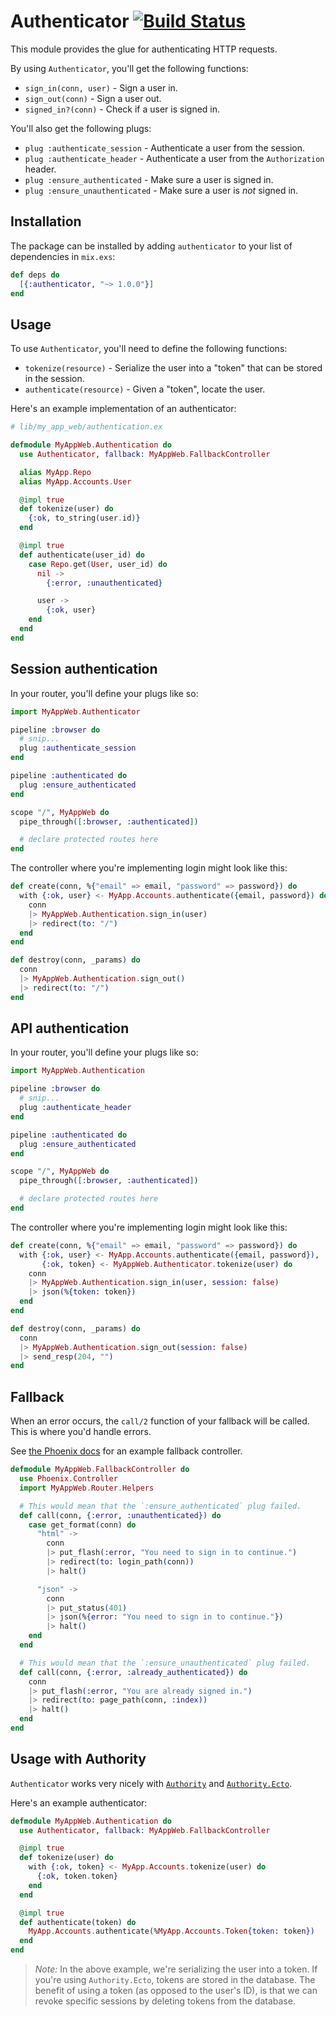# Authenticator [![Build Status](https://travis-ci.org/rzane/authenticator.svg?branch=master)](https://travis-ci.org/rzane/authenticator)

This module provides the glue for authenticating HTTP requests.

By using `Authenticator`, you'll get the following functions:

* `sign_in(conn, user)` - Sign a user in.
* `sign_out(conn)` - Sign a user out.
* `signed_in?(conn)` - Check if a user is signed in.

You'll also get the following plugs:

* `plug :authenticate_session` - Authenticate a user from the session.
* `plug :authenticate_header` - Authenticate a user from the `Authorization` header.
* `plug :ensure_authenticated` - Make sure a user is signed in.
* `plug :ensure_unauthenticated` - Make sure a user is _not_ signed in.

## Installation

The package can be installed by adding `authenticator` to your list of dependencies in `mix.exs`:

```elixir
def deps do
  [{:authenticator, "~> 1.0.0"}]
end
```

## Usage

To use `Authenticator`, you'll need to define the following functions:

* `tokenize(resource)` - Serialize the user into a "token" that can be stored in the session.
* `authenticate(resource)` - Given a "token", locate the user.

Here's an example implementation of an authenticator:

```elixir
# lib/my_app_web/authentication.ex

defmodule MyAppWeb.Authentication do
  use Authenticator, fallback: MyAppWeb.FallbackController

  alias MyApp.Repo
  alias MyApp.Accounts.User

  @impl true
  def tokenize(user) do
    {:ok, to_string(user.id)}
  end

  @impl true
  def authenticate(user_id) do
    case Repo.get(User, user_id) do
      nil ->
        {:error, :unauthenticated}

      user ->
        {:ok, user}
    end
  end
end
```

## Session authentication

In your router, you'll define your plugs like so:

```elixir
import MyAppWeb.Authenticator

pipeline :browser do
  # snip...
  plug :authenticate_session
end

pipeline :authenticated do
  plug :ensure_authenticated
end

scope "/", MyAppWeb do
  pipe_through([:browser, :authenticated])

  # declare protected routes here
end
```

The controller where you're implementing login might look like this:

```elixir
def create(conn, %{"email" => email, "password" => password}) do
  with {:ok, user} <- MyApp.Accounts.authenticate({email, password}) do
    conn
    |> MyAppWeb.Authentication.sign_in(user)
    |> redirect(to: "/")
  end
end

def destroy(conn, _params) do
  conn
  |> MyAppWeb.Authentication.sign_out()
  |> redirect(to: "/")
end
```

## API authentication

In your router, you'll define your plugs like so:

```elixir
import MyAppWeb.Authentication

pipeline :browser do
  # snip...
  plug :authenticate_header
end

pipeline :authenticated do
  plug :ensure_authenticated
end

scope "/", MyAppWeb do
  pipe_through([:browser, :authenticated])

  # declare protected routes here
end
```

The controller where you're implementing login might look like this:

```elixir
def create(conn, %{"email" => email, "password" => password}) do
  with {:ok, user} <- MyApp.Accounts.authenticate({email, password}),
       {:ok, token} <- MyAppWeb.Authenticator.tokenize(user) do
    conn
    |> MyAppWeb.Authentication.sign_in(user, session: false)
    |> json(%{token: token})
  end
end

def destroy(conn, _params) do
  conn
  |> MyAppWeb.Authentication.sign_out(session: false)
  |> send_resp(204, "")
end
```

## Fallback

When an error occurs, the `call/2` function of your fallback will be called. This is where you'd handle errors.

See [the Phoenix docs](https://hexdocs.pm/phoenix/Phoenix.Controller.html#action_fallback/1) for an example fallback controller.

```elixir
defmodule MyAppWeb.FallbackController do
  use Phoenix.Controller
  import MyAppWeb.Router.Helpers

  # This would mean that the `:ensure_authenticated` plug failed.
  def call(conn, {:error, :unauthenticated}) do
    case get_format(conn) do
      "html" ->
        conn
        |> put_flash(:error, "You need to sign in to continue.")
        |> redirect(to: login_path(conn))
        |> halt()

      "json" ->
        conn
        |> put_status(401)
        |> json(%{error: "You need to sign in to continue."})
        |> halt()
    end
  end

  # This would mean that the `:ensure_unauthenticated` plug failed.
  def call(conn, {:error, :already_authenticated}) do
    conn
    |> put_flash(:error, "You are already signed in.")
    |> redirect(to: page_path(conn, :index))
    |> halt()
  end
end
```

## Usage with Authority

`Authenticator` works very nicely with [`Authority`](https://github.com/infinitered/authority) and [`Authority.Ecto`](https://github.com/infinitered/authority_ecto).

Here's an example authenticator:

```elixir
defmodule MyAppWeb.Authentication do
  use Authenticator, fallback: MyAppWeb.FallbackController

  @impl true
  def tokenize(user) do
    with {:ok, token} <- MyApp.Accounts.tokenize(user) do
      {:ok, token.token}
    end
  end

  @impl true
  def authenticate(token) do
    MyApp.Accounts.authenticate(%MyApp.Accounts.Token{token: token})
  end
end
```

> _Note:_ In the above example, we're serializing the user into a token. If you're using `Authority.Ecto`, tokens are stored in the database. The benefit of using a token (as opposed to the user's ID), is that we can revoke specific sessions by deleting tokens from the database.

